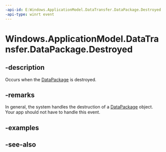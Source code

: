----api-id: E:Windows.ApplicationModel.DataTransfer.DataPackage.Destroyed
-api-type: winrt event
---<!-- Event syntaxpublic event Windows.Foundation.TypedEventHandler Destroyed<Windows.ApplicationModel.DataTransfer.DataPackage,  object>--># Windows.ApplicationModel.DataTransfer.DataPackage.Destroyed## -descriptionOccurs when the [DataPackage](datapackage.md) is destroyed.## -remarksIn general, the system handles the destruction of a [DataPackage](datapackage.md) object. Your app should not have to handle this event.## -examples## -see-also